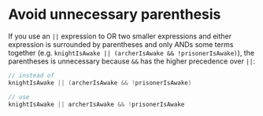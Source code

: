 # Avoid unnecessary parenthesis

If you use an `||` expression to OR two smaller expressions and either expression is surrounded by parentheses and only ANDs some terms together (e.g. `knightIsAwake || (archerIsAwake && !prisonerIsAwake)`), the parentheses is unnecessary because `&&` has the higher precedence over `||`:

```java
// instead of
knightIsAwake || (archerIsAwake && !prisonerIsAwake)

// use
knightIsAwake || archerIsAwake && !prisonerIsAwake
```